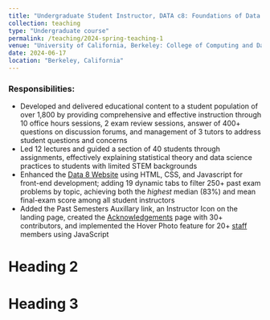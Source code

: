 ```yaml
---
title: "Undergraduate Student Instructor, DATA c8: Foundations of Data Science"
collection: teaching
type: "Undergraduate course"
permalink: /teaching/2024-spring-teaching-1
venue: "University of California, Berkeley: College of Computing and Data Science, Summer 2024"
date: 2024-06-17
location: "Berkeley, California"
---
```



### Responsibilities:
* Developed and delivered educational content to a student population of over 1,800 by providing comprehensive and effective instruction through 10 office hours sessions, 2 exam review sessions, answer of 400+ questions on discussion forums, and management of 3 tutors to address student questions and concerns
* Led 12 lectures and guided a section of 40 students through assignments, effectively explaining statistical theory and data science practices to students with limited STEM backgrounds
* Enhanced the [Data 8 Website](https://www.data8.org/su24/) using HTML, CSS, and Javascript for front-end development; adding 19 dynamic tabs to filter 250+ past exam problems by topic, achieving both the *highest* median (83%) and mean final-exam score among all student instructors
*  Added the Past Semesters Auxillary link, an Instructor Icon on the landing page, created the [Acknowledgements](https://www.data8.org/su24/acknowledgements/) page with 30+ contributors, and implemented the Hover Photo feature for 20+ [staff](https://www.data8.org/su24/staff/) members using JavaScript

Heading 2
======

Heading 3
======